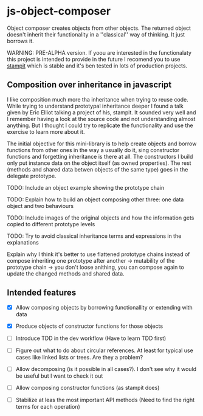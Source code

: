 # js-object-composer
Object composer creates objects from other objects. The returned object doesn't inherit their functionality in a ''classical'' way of thinking. It just borrows it.

WARNING: PRE-ALPHA version. If yoou are interested in the functionalaty this project is intended to provide in the future I recomend you to use [stampit](https://github.com/stampit-org/stampit) which is stable and it's ben tested in lots of production projects.

## Composition over inheritance in javascript
I like composition much more tha inheritance when trying to reuse code. While trying to understand prototypal inheritance deeper I found a talk given by Eric Elliot talking a project of his, stampit. It sounded very well and I remember having a look at the source code and not understanding almost anything. But I thought I could try to replicate the functionality and use the exercise to learn more about it.

The initial objective for this mini-library is to help create objects and borrow functions from other ones in the way a usually do it, sing constructor functions and forgetting inheritance is there at all. 
The constructors I build only put instance data on the object itself (as owned properties). The rest (methods and shared data betwen objects of the same type) goes in the delegate prototype. 

TODO: Include an object example showing the prototype chain

TODO: Explain how to build an object composing other three: one data object and two behaviours

TODO: Include images of the original objects and how the information gets copied to different prototype levels

TODO: Try to avoid classical inheritance terms and expressions in the explanations

Explain why I think it's better to use flattened prototype chains instead of compose inheriting one prototype after another -> mutability of the prototype chain -> you don't loose anithing, you can compose again to update the changed methods and shared data.


## Intended features
- [x] Allow composing objects by borrowing functionallity or extending with data
- [x] Produce objects of constructor functions for those objects
- [ ] Introduce TDD in the dev workflow (Have to learn TDD first)
- [ ] Figure out what to do about circular references. At least for typical use cases like linked lists or trees. Are they a problem?
- [ ] Allow decomposing (is it possible in all cases?). I don't see why it would be useful but I want to check it out
- [ ] Allow composing constructor functions (as stampit does)
- [ ] Stabilize at leas the most important API methods (Need to find the right terms for each operation)
 
